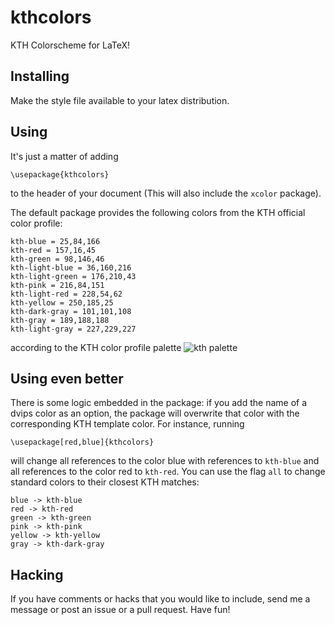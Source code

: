 # kthcolors
KTH Colorscheme for LaTeX!

## Installing
Make the style file available to your latex distribution.

## Using
It's just a matter of adding
```
\usepackage{kthcolors}
```
to the header of your document (This will also include the `xcolor` package).

The default package provides the following colors from the KTH official color profile:
```
kth-blue = 25,84,166
kth-red = 157,16,45
kth-green = 98,146,46
kth-light-blue = 36,160,216
kth-light-green = 176,210,43
kth-pink = 216,84,151
kth-light-red = 228,54,62
kth-yellow = 250,185,25
kth-dark-gray = 101,101,108
kth-gray = 189,188,188
kth-light-gray = 227,229,227
```
according to the KTH color profile palette
![kth palette](https://intra.kth.se/polopoly_fs/1.486828!/image/fargreferens_png.png)

## Using even better
There is some logic embedded in the package: if you add the name of a dvips color as an option, the package will overwrite that color with the corresponding KTH template color. For instance, running
```
\usepackage[red,blue]{kthcolors}
```
will change all references to the color blue with references to `kth-blue` and all references to the color red to `kth-red`. You can use the flag `all` to change standard colors to their closest KTH matches:
```
blue -> kth-blue
red -> kth-red
green -> kth-green
pink -> kth-pink
yellow -> kth-yellow
gray -> kth-dark-gray
```

## Hacking
If you have comments or hacks that you would like to include, send me a message or post an issue or a pull request. Have fun!
